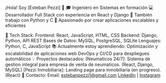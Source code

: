 ¡Hola! Soy [Esteban Pezzi] 👋
🎓 Ingeniero en Sistemas en formación
💻 Desarrollador Full Stack con experiencia en React y Django
🔧 También trabajo con Python y C
🚀 Apasionado por crear aplicaciones escalables y eficientes

🚀 Tech Stack:
Frontend: React, JavaScript, HTML, CSS
Backend: Django, Python, API REST
Bases de Datos: MySQL, PostgreSQL, SQLite
Lenguajes: Python, C, JavaScript
📚 Actualmente estoy aprendiendo:
Optimización y escalabilidad de aplicaciones web
DevOps y CI/CD para despliegues automáticos
💡 Proyectos destacados:
[Neumaticos 24/7]: Sistema de gestion integral para empresa de venta de neumaticos. (React, Django, MySQL)
[Pezzi Inmobiliaria]: Landing page para inmobiliaria (en progreso). (React)
💬 Contacto:
Email: estebanpezzi1@gmail.com
[LinkedIn](https://www.linkedin.com/in/esteban-pezzi-999308204/) | [Instagram](https://www.instagram.con/epezzi1)

